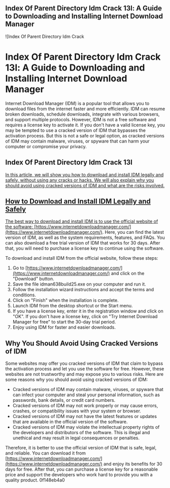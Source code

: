 ## Index Of Parent Directory Idm Crack 13l: A Guide to Downloading and Installing Internet Download Manager

 
![Index Of Parent Directory Idm Crack 
<h1>Index Of Parent Directory Idm Crack 13l: A Guide to Downloading and Installing Internet Download Manager</h1>
<p>Internet Download Manager (IDM) is a popular tool that allows you to download files from the internet faster and more efficiently. IDM can resume broken downloads, schedule downloads, integrate with various browsers, and support multiple protocols. However, IDM is not a free software and requires a license key to activate it. If you don't have a valid license key, you may be tempted to use a cracked version of IDM that bypasses the activation process. But this is not a safe or legal option, as cracked versions of IDM may contain malware, viruses, or spyware that can harm your computer or compromise your privacy.</p>
<h2>Index Of Parent Directory Idm Crack 13l</h2>
<p><a href=](https://i1.sndcdn.com/artworks-3bgyiqOpF3WU1cfJ-SIqlvg-t240x240.jpg)**DOWNLOAD**
 
In this article, we will show you how to download and install IDM legally and safely, without using any cracks or hacks. We will also explain why you should avoid using cracked versions of IDM and what are the risks involved.
 
## How to Download and Install IDM Legally and Safely
 
The best way to download and install IDM is to use the official website of the software: [https://www.internetdownloadmanager.com/](https://www.internetdownloadmanager.com/). Here, you can find the latest version of IDM, as well as the system requirements, features, and FAQs. You can also download a free trial version of IDM that works for 30 days. After that, you will need to purchase a license key to continue using the software.
 
To download and install IDM from the official website, follow these steps:
 
1. Go to [https://www.internetdownloadmanager.com/](https://www.internetdownloadmanager.com/) and click on the "Download" button.
2. Save the file idman638build25.exe on your computer and run it.
3. Follow the installation wizard instructions and accept the terms and conditions.
4. Click on "Finish" when the installation is complete.
5. Launch IDM from the desktop shortcut or the Start menu.
6. If you have a license key, enter it in the registration window and click on "OK". If you don't have a license key, click on "Try Internet Download Manager for free" to start the 30-day trial period.
7. Enjoy using IDM for faster and easier downloads.

## Why You Should Avoid Using Cracked Versions of IDM
 
Some websites may offer you cracked versions of IDM that claim to bypass the activation process and let you use the software for free. However, these websites are not trustworthy and may expose you to various risks. Here are some reasons why you should avoid using cracked versions of IDM:

- Cracked versions of IDM may contain malware, viruses, or spyware that can infect your computer and steal your personal information, such as passwords, bank details, or credit card numbers.
- Cracked versions of IDM may not work properly or may cause errors, crashes, or compatibility issues with your system or browser.
- Cracked versions of IDM may not have the latest features or updates that are available in the official version of the software.
- Cracked versions of IDM may violate the intellectual property rights of the developers and distributors of the software. This is illegal and unethical and may result in legal consequences or penalties.

Therefore, it is better to use the official version of IDM that is safe, legal, and reliable. You can download it from [https://www.internetdownloadmanager.com/](https://www.internetdownloadmanager.com/) and enjoy its benefits for 30 days for free. After that, you can purchase a license key for a reasonable price and support the developers who work hard to provide you with a quality product.
 0f148eb4a0
